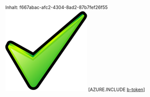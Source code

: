 Inhalt: f667abac-afc2-4304-8ad2-87b7fef26f55![Bild](1281ca1c-40cd-4001-9b70-cb416b1d200b.png)
[AZURE.INCLUDE [b-token](d20aa3ca-24fa-4686-9f5a-b43701f73a0f.md)]
